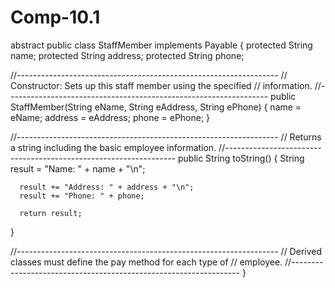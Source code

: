 # Comp-10.1

abstract public class StaffMember implements Payable
{
   protected String name;
   protected String address;
   protected String phone;

   //-----------------------------------------------------------------
   //  Constructor: Sets up this staff member using the specified
   //  information.
   //-----------------------------------------------------------------
   public StaffMember(String eName, String eAddress, String ePhone)
   {
      name = eName;
      address = eAddress;
      phone = ePhone;
   }

   //-----------------------------------------------------------------
   //  Returns a string including the basic employee information.
   //-----------------------------------------------------------------
   public String toString()
   {
      String result = "Name: " + name + "\n";

      result += "Address: " + address + "\n";
      result += "Phone: " + phone;

      return result;
   }

   //-----------------------------------------------------------------
   //  Derived classes must define the pay method for each type of
   //  employee.
   //-----------------------------------------------------------------
}
